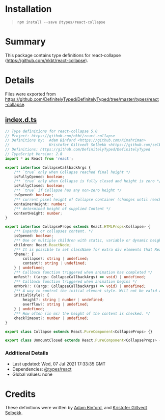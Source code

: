 # Installation
> `npm install --save @types/react-collapse`

# Summary
This package contains type definitions for react-collapse (https://github.com/nkbt/react-collapse).

# Details
Files were exported from https://github.com/DefinitelyTyped/DefinitelyTyped/tree/master/types/react-collapse.
## [index.d.ts](https://github.com/DefinitelyTyped/DefinitelyTyped/tree/master/types/react-collapse/index.d.ts)
````ts
// Type definitions for react-collapse 5.0
// Project: https://github.com/nkbt/react-collapse
// Definitions by:  Adam Binford <https://github.com/Kimahriman>
//                  Kristofer Giltvedt Selbekk <https://github.com/selbekk>
// Definitions: https://github.com/DefinitelyTyped/DefinitelyTyped
// TypeScript Version: 2.8
import * as React from 'react';

export interface CollapseCallbackArgs {
    /** `true` only when Collapse reached final height */
    isFullyOpened: boolean;
    /** `true` only when Collapse is fully closed and height is zero */
    isFullyClosed: boolean;
    /** `true` if Collapse has any non-zero height */
    isOpened: boolean;
    /** current pixel height of Collapse container (changes until reaches `contentHeight`) */
    containerHeight: number;
    /** determined height of supplied Content */
    contentHeight: number;
}

export interface CollapseProps extends React.HTMLProps<Collapse> {
    /** Expands or collapses content. */
    isOpened: boolean;
    /** One or multiple children with static, variable or dynamic height. */
    children: React.ReactNode;
    /** It is possible to set className for extra div elements that ReactCollapse creates. */
    theme?: {
        collapse?: string | undefined;
        content?: string | undefined;
    } | undefined;
    /** Callback function triggered when animation has completed */
    onRest?: ((args: CollapseCallbackArgs) => void) | undefined;
    /** Callback function triggered when animation begins */
    onWork?: ((args: CollapseCallbackArgs) => void) | undefined;
    /** A way to control the initial element style. Will not be valid after the initial render */
    initialStyle?: {
        height?: string | number | undefined;
        overflow?: string | undefined;
    } | undefined;
    /** How often (in ms) the height of the content is checked. */
    checkTimeout?: number | undefined;
}

export class Collapse extends React.PureComponent<CollapseProps> {}

export class UnmountClosed extends React.PureComponent<CollapseProps> {}

````

### Additional Details
 * Last updated: Wed, 07 Jul 2021 17:33:35 GMT
 * Dependencies: [@types/react](https://npmjs.com/package/@types/react)
 * Global values: none

# Credits
These definitions were written by [ Adam Binford](https://github.com/Kimahriman), and [Kristofer Giltvedt Selbekk](https://github.com/selbekk).
